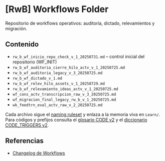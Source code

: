 # [RwB] Workflows Folder

Repositorio de workflows operativos: auditoría, dictado, relevamientos y migración.

## Contenido
- `rw_b_wf_inicio_repo_check_v_1_20250731.md` – control inicial del repositorio (WF_INIT)
- `rw_b_wf_auditoria_cierre_hilo_actv_v_1_20250725.md`
- `rw_b_wf_auditoria_legacy_v_3_20250725.md`
- `rw_b_wf_dictado_v_1.md`
- `rw_b_wf_relev_hilo_assets_v_1_20250729.md`
- `rw_b_wf_relevamiento_ideas_actv_v_1_20250725.md`
- `wf_cons_actv_transcripcion_raw_v_3_20250725.md`
- `wf_migracion_final_legacy_rw_b_v_1_20250725.md`
- `wk_feedtrn_eval_actv_raw_v_2_20250725.md`

Cada archivo sigue el [naming ruleset](../template/naming/rw_b_naming_ruleset_v_2_20250727.md) y enlaza a la memoria viva en `Learn/`.
Para códigos y prefijos consulta el [glosario CODE v2](../knowledges/glossary/rw_b_glosario_code_v_2_20250729.md) y el [diccionario CODE_TRIGGERS v2](../rw_b_diccionario_code_triggers_v_2_20250729.md).

## Referencias
- [Changelog de Workflows](chg_log_wf_purgatorio_20250725.md)
